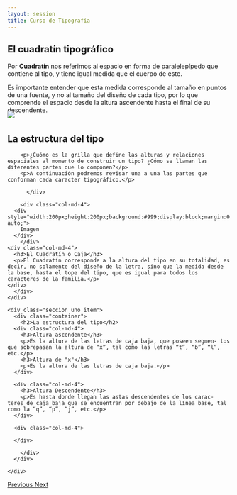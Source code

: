 ```yaml
---
layout: session
title: Curso de Tipografía
---
```


<div id="carousel-example-generic" class="carousel slide" data-wrap="false" data-ride="carousel" data-interval="false">
  <!-- Indicators 
  <ol class="carousel-indicators">
    <li data-target="#carousel-example-generic" data-slide-to="0" class="active"></li>
    <li data-target="#carousel-example-generic" data-slide-to="1"></li>
    <li data-target="#carousel-example-generic" data-slide-to="2"></li>
  </ol>
-->
  <!-- Wrapper for slides -->
  <div class="carousel-inner" role="listbox">
    <div class="seccion uno item active">
		<div class="container">
      <h2>El cuadratín tipográfico</h2>
		  	<div class="col-md-6">     			
      			<p>Por <strong>Cuadratín</strong> nos referimos al espacio en forma de paralelepípedo que contiene al tipo, y tiene igual medida que el cuerpo de este.</p>
      			<p>Es importante entender que esta medida corresponde al tamaño en puntos de una fuente, y no al tamaño del diseño de cada tipo, por lo que comprende el espacio desde la altura ascendente hasta el final de su descendente.</p>
      		</div>
      		<div class="col-md-6">
      			<img style="margin-top:-20px;" src="{{ site.baseurl }}/img/0001.gif"/>
      		</div>
     	 </div>
    </div>
    <div class="seccion dos item">
    <div class="container">
      <h2>La estructura del tipo</h2>
      <div class="col-md-4">
      	
      	<p>¿Cuómo es la grilla que define las alturas y relaciones espaciales al momento de construir un tipo? ¿Cómo se llaman las diferentes partes que lo componen?</p>
        <p>A continuación podremos revisar una a una las partes que conforman cada caracter tipográfico.</p>

		  </div>

		<div class="col-md-4">
      <div style="width:200px;height:200px;background:#999;display:block;margin:0 auto;">
        Imagen
      </div>
		</div>
    <div class="col-md-4">
      <h3>El Cuadratín o Caja</h3>
      <p>El Cuadratín corresponde a la altura del tipo en su totalidad, es decir, no solamente del diseño de la letra, sino que la medida desde la base, hasta el tope del tipo, que es igual para todos los caracteres de la familia.</p>
    </div>
      </div>
    </div>

    <div class="seccion uno item">
      <div class="container">
		<h2>La estructura del tipo</h2>
      <div class="col-md-4">
        <h3>Altura ascendente</h3>
        <p>Es la altura de las letras de caja baja, que poseen segmen- tos que sobrepasan la altura de “x”, tal como las letras “t”, “b”, “l”, etc.</p>
        <h3>Altura de "x"</h3>
        <p>Es la altura de las letras de caja baja.</p>
      </div>

      <div class="col-md-4">
        <h3>Altura Descendente</h3>
        <p>Es hasta donde llegan las astas descendentes de los carac- teres de caja baja que se encuentran por debajo de la línea base, tal como la “q”, “p”, “j”, etc.</p>
      </div>

      <div class="col-md-4">
        
      </div>
      		
      	</div>
      </div>

    </div>

  </div>

  <!-- Controls -->
  <a class="left carousel-control" href="#carousel-example-generic" role="button" data-slide="prev">
    <span class="glyphicon glyphicon-chevron-left" aria-hidden="true"><i class="fa fa-arrow-circle-o-left"></i>
</span>
    <span class="sr-only">Previous</span>
  </a>
  <a class="right carousel-control" href="#carousel-example-generic" role="button" data-slide="next">
    <span class="glyphicon glyphicon-chevron-right" aria-hidden="true"><i class="fa fa-arrow-circle-o-right"></i>
</span>
    <span class="sr-only">Next</span>
  </a>

  <!--<img style="margin-top:-25px;" src="http://127.0.0.1:4000/img/0002.gif"/>-->


</div>